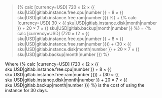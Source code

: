 > {% calc [currency=USD] 720 × (2 × {{ sku|USD|gitlab.instance.free.cpu|number }} + 8 × {{ sku|USD|gitlab.instance.free.ram|number }}) %} + {% calc [currency=USD] 30 × {{ sku|USD|gitlab.instance.disk|month|number }} + 20 × 7 × {{ sku|USD|gitlab.backup|month|number }} %} = {% calc [currency=USD] (720 × (2 × {{ sku|USD|gitlab.instance.free.cpu|number }} + 8 × {{ sku|USD|gitlab.instance.free.ram|number }})) + (30 × {{ sku|USD|gitlab.instance.disk|month|number }} + 20 × 7 × {{ sku|USD|gitlab.backup|month|number }}) %}

Where {% calc [currency=USD] (720 × (2 × {{ sku|USD|gitlab.instance.free.cpu|number }} + 8 × {{ sku|USD|gitlab.instance.free.ram|number }})) + (30 × {{ sku|USD|gitlab.instance.disk|month|number }} + 20 × 7 × {{ sku|USD|gitlab.backup|month|number }}) %} is the cost of using the instance for 30 days.

